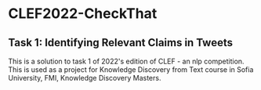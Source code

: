 # CLEF2022-CheckThat

## Task 1: Identifying Relevant Claims in Tweets

This is a solution to task 1 of 2022's edition of CLEF - an nlp competition. This is used as a project for Knowledge Discovery from Text course in Sofia University, FMI, Knowledge Discovery Masters.